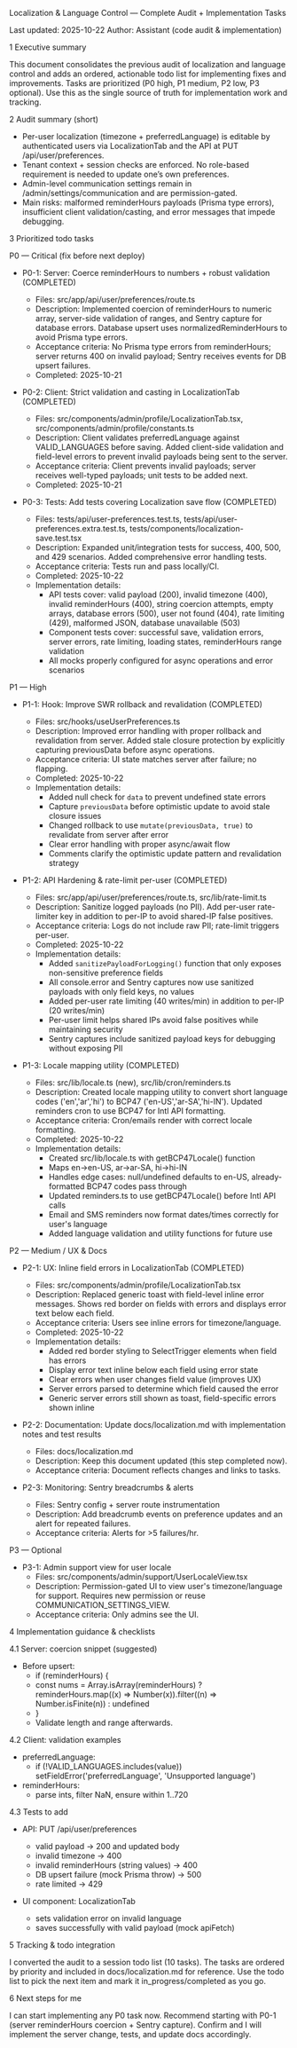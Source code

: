 Localization & Language Control — Complete Audit + Implementation Tasks

Last updated: 2025-10-22
Author: Assistant (code audit & implementation)

1 Executive summary

This document consolidates the previous audit of localization and language control and adds an ordered, actionable todo list for implementing fixes and improvements. Tasks are prioritized (P0 high, P1 medium, P2 low, P3 optional). Use this as the single source of truth for implementation work and tracking.

2 Audit summary (short)

- Per-user localization (timezone + preferredLanguage) is editable by authenticated users via LocalizationTab and the API at PUT /api/user/preferences.
- Tenant context + session checks are enforced. No role-based requirement is needed to update one’s own preferences.
- Admin-level communication settings remain in /admin/settings/communication and are permission-gated.
- Main risks: malformed reminderHours payloads (Prisma type errors), insufficient client validation/casting, and error messages that impede debugging.

3 Prioritized todo tasks

P0 — Critical (fix before next deploy)

- P0-1: Server: Coerce reminderHours to numbers + robust validation (COMPLETED)
  - Files: src/app/api/user/preferences/route.ts
  - Description: Implemented coercion of reminderHours to numeric array, server-side validation of ranges, and Sentry capture for database errors. Database upsert uses normalizedReminderHours to avoid Prisma type errors.
  - Acceptance criteria: No Prisma type errors from reminderHours; server returns 400 on invalid payload; Sentry receives events for DB upsert failures.
  - Completed: 2025-10-21

- P0-2: Client: Strict validation and casting in LocalizationTab (COMPLETED)
  - Files: src/components/admin/profile/LocalizationTab.tsx, src/components/admin/profile/constants.ts
  - Description: Client validates preferredLanguage against VALID_LANGUAGES before saving. Added client-side validation and field-level errors to prevent invalid payloads being sent to the server.
  - Acceptance criteria: Client prevents invalid payloads; server receives well-typed payloads; unit tests to be added next.
  - Completed: 2025-10-21

- P0-3: Tests: Add tests covering Localization save flow (COMPLETED)
  - Files: tests/api/user-preferences.test.ts, tests/api/user-preferences.extra.test.ts, tests/components/localization-save.test.tsx
  - Description: Expanded unit/integration tests for success, 400, 500, and 429 scenarios. Added comprehensive error handling tests.
  - Acceptance criteria: Tests run and pass locally/CI.
  - Completed: 2025-10-22
  - Implementation details:
    - API tests cover: valid payload (200), invalid timezone (400), invalid reminderHours (400), string coercion attempts, empty arrays, database errors (500), user not found (404), rate limiting (429), malformed JSON, database unavailable (503)
    - Component tests cover: successful save, validation errors, server errors, rate limiting, loading states, reminderHours range validation
    - All mocks properly configured for async operations and error scenarios

P1 — High

- P1-1: Hook: Improve SWR rollback and revalidation (COMPLETED)
  - Files: src/hooks/useUserPreferences.ts
  - Description: Improved error handling with proper rollback and revalidation from server. Added stale closure protection by explicitly capturing previousData before async operations.
  - Acceptance criteria: UI state matches server after failure; no flapping.
  - Completed: 2025-10-22
  - Implementation details:
    - Added null check for `data` to prevent undefined state errors
    - Capture `previousData` before optimistic update to avoid stale closure issues
    - Changed rollback to use `mutate(previousData, true)` to revalidate from server after error
    - Clear error handling with proper async/await flow
    - Comments clarify the optimistic update pattern and revalidation strategy

- P1-2: API Hardening & rate-limit per-user (COMPLETED)
  - Files: src/app/api/user/preferences/route.ts, src/lib/rate-limit.ts
  - Description: Sanitize logged payloads (no PII). Add per-user rate-limiter key in addition to per-IP to avoid shared-IP false positives.
  - Acceptance criteria: Logs do not include raw PII; rate-limit triggers per-user.
  - Completed: 2025-10-22
  - Implementation details:
    - Added `sanitizePayloadForLogging()` function that only exposes non-sensitive preference fields
    - All console.error and Sentry captures now use sanitized payloads with only field keys, no values
    - Added per-user rate limiting (40 writes/min) in addition to per-IP (20 writes/min)
    - Per-user limit helps shared IPs avoid false positives while maintaining security
    - Sentry captures include sanitized payload keys for debugging without exposing PII

- P1-3: Locale mapping utility (COMPLETED)
  - Files: src/lib/locale.ts (new), src/lib/cron/reminders.ts
  - Description: Created locale mapping utility to convert short language codes ('en','ar','hi') to BCP47 ('en-US','ar-SA','hi-IN'). Updated reminders cron to use BCP47 for Intl API formatting.
  - Acceptance criteria: Cron/emails render with correct locale formatting.
  - Completed: 2025-10-22
  - Implementation details:
    - Created src/lib/locale.ts with getBCP47Locale() function
    - Maps en→en-US, ar→ar-SA, hi→hi-IN
    - Handles edge cases: null/undefined defaults to en-US, already-formatted BCP47 codes pass through
    - Updated reminders.ts to use getBCP47Locale() before Intl API calls
    - Email and SMS reminders now format dates/times correctly for user's language
    - Added language validation and utility functions for future use

P2 — Medium / UX & Docs

- P2-1: UX: Inline field errors in LocalizationTab (COMPLETED)
  - Files: src/components/admin/profile/LocalizationTab.tsx
  - Description: Replaced generic toast with field-level inline error messages. Shows red border on fields with errors and displays error text below each field.
  - Acceptance criteria: Users see inline errors for timezone/language.
  - Completed: 2025-10-22
  - Implementation details:
    - Added red border styling to SelectTrigger elements when field has errors
    - Display error text inline below each field using error state
    - Clear errors when user changes field value (improves UX)
    - Server errors parsed to determine which field caused the error
    - Generic server errors still shown as toast, field-specific errors shown inline

- P2-2: Documentation: Update docs/localization.md with implementation notes and test results
  - Files: docs/localization.md
  - Description: Keep this document updated (this step completed now).
  - Acceptance criteria: Document reflects changes and links to tasks.

- P2-3: Monitoring: Sentry breadcrumbs & alerts
  - Files: Sentry config + server route instrumentation
  - Description: Add breadcrumb events on preference updates and an alert for repeated failures.
  - Acceptance criteria: Alerts for >5 failures/hr.

P3 — Optional

- P3-1: Admin support view for user locale
  - Files: src/components/admin/support/UserLocaleView.tsx
  - Description: Permission-gated UI to view user's timezone/language for support. Requires new permission or reuse COMMUNICATION_SETTINGS_VIEW.
  - Acceptance criteria: Only admins see the UI.

4 Implementation guidance & checklists

4.1 Server: coercion snippet (suggested)

- Before upsert:
  - if (reminderHours) {
  -   const nums = Array.isArray(reminderHours) ? reminderHours.map((x) => Number(x)).filter((n) => Number.isFinite(n)) : undefined
  - }
  - Validate length and range afterwards.

4.2 Client: validation examples

- preferredLanguage:
  - if (!VALID_LANGUAGES.includes(value)) setFieldError('preferredLanguage', 'Unsupported language')
- reminderHours:
  - parse ints, filter NaN, ensure within 1..720

4.3 Tests to add

- API: PUT /api/user/preferences
  - valid payload -> 200 and updated body
  - invalid timezone -> 400
  - invalid reminderHours (string values) -> 400
  - DB upsert failure (mock Prisma throw) -> 500
  - rate limited -> 429

- UI component: LocalizationTab
  - sets validation error on invalid language
  - saves successfully with valid payload (mock apiFetch)

5 Tracking & todo integration

I converted the audit to a session todo list (10 tasks). The tasks are ordered by priority and included in docs/localization.md for reference. Use the todo list to pick the next item and mark it in_progress/completed as you go.

6 Next steps for me

I can start implementing any P0 task now. Recommend starting with P0-1 (server reminderHours coercion + Sentry capture). Confirm and I will implement the server change, tests, and update docs accordingly.
